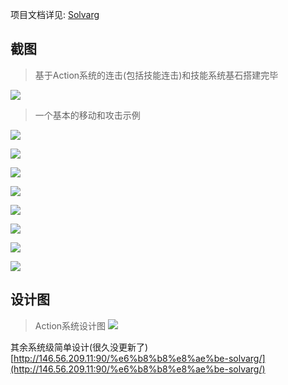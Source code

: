 项目文档详见:   [Solvarg](Doc/README.md)  

## 截图
> 基于Action系统的连击(包括技能连击)和技能系统基石搭建完毕

![](Doc/Capture/Combo.jpg)  

> 一个基本的移动和攻击示例

![](Doc/Capture/Normal.jpg)

![](Doc/Capture/SkillEditor_XNode_Demo2.jpg)

![](Doc/Capture/ProgressDemo.jpg)

![](Doc/Capture/InkDemo.png)

![](Doc/Capture/Dialogue.png)

![](Doc/Capture/WeaponSystem.jpg)

![](Doc/Capture/Attack.jpg)

![](Doc/Capture/WeaponRelease.jpg)



## 设计图

> Action系统设计图
![](Doc/Capture/Action_Design.jpg)

其余系统级简单设计(很久没更新了)
[http://146.56.209.11:90/%e6%b8%b8%e8%ae%be-solvarg/](http://146.56.209.11:90/%e6%b8%b8%e8%ae%be-solvarg/)